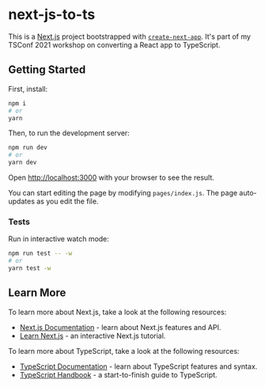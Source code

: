 # next-js-to-ts

This is a [Next.js](https://nextjs.org/) project bootstrapped with [`create-next-app`](https://github.com/vercel/next.js/tree/canary/packages/create-next-app).
It's part of my TSConf 2021 workshop on converting a React app to TypeScript.

## Getting Started

First, install:

```bash
npm i
# or
yarn
```

Then, to run the development server:

```bash
npm run dev
# or
yarn dev
```

Open [http://localhost:3000](http://localhost:3000) with your browser to see the result.

You can start editing the page by modifying `pages/index.js`. The page auto-updates as you edit the file.

### Tests

Run in interactive watch mode:

```bash
npm run test -- -w
# or
yarn test -w
```

## Learn More

To learn more about Next.js, take a look at the following resources:

- [Next.js Documentation](https://nextjs.org/docs) - learn about Next.js features and API.
- [Learn Next.js](https://nextjs.org/learn) - an interactive Next.js tutorial.

To learn more about TypeScript, take a look at the following resources:

- [TypeScript Documentation](https://typescriptlang.org/docs) - learn about TypeScript features and syntax.
- [TypeScript Handbook](https://typescriptlang.org/handbook) - a start-to-finish guide to TypeScript.
